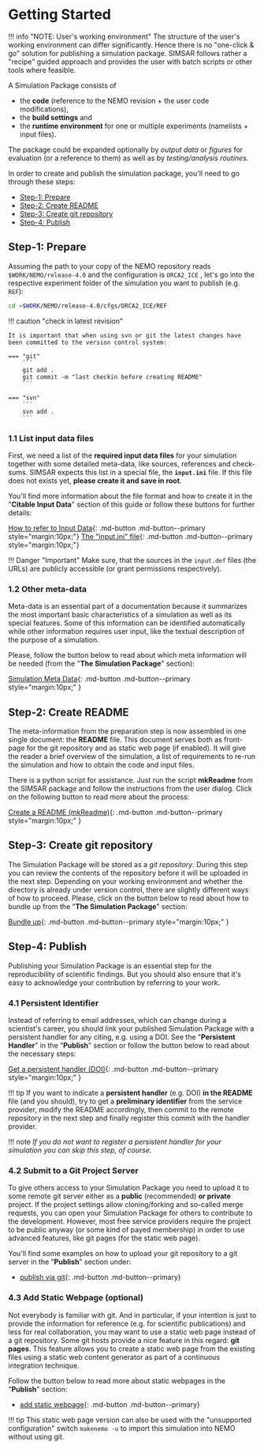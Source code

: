 # Getting Started

!!! info "NOTE: User's working environment"
    The structure of the user's working environment can differ significantly. Hence there is no "one-click & go" solution for publishing a simulation package. SIMSAR follows rather a "recipe" guided approach and provides the user with batch scripts or other tools where feasible.



A Simulation Package consists of 

* the **code** (reference to the NEMO revision + the user code modifications), 
* the **build settings** and 
* the **runtime environment** for one or multiple experiments (namelists + input files). 

The package could be expanded optionally by *output data* or *figures* for evaluation (or a reference to them) as well as by *testing/analysis routines*.

<!--//<img src="img/simsar_SimulationPackage.png" alt="simsar_SimulationPackage" style="zoom:67%;" />//-->

In order to create and publish the simulation package, you'll need to go through these steps:

* [Step-1:  Prepare](#step-1-prepare) 
* [Step-2: Create README](#create-readme)
* [Step-3: Create git repository](#create-git-repository)
* [Step-4: Publish](#publish) 



## Step-1: Prepare

Assuming the path to your copy of the NEMO repository reads `$WORK/NEMO/release-4.0` and the configuration is `ORCA2_ICE` , let's go into the respective experiment folder of the simulation you want to publish (e.g. `REF`):

```bash
cd ~$WORK/NEMO/release-4.0/cfgs/ORCA2_ICE/REF
```

!!! caution "check in latest revision"

    It is important that when using svn or git the latest changes have been committed to the version control system:
    
    === "git"
        ```
        git add .
        git commit -m "last checkin before creating README"
        ```
        
    === "svn"
        ```
        svn add .
        ```



### 1.1 List input data files

First, we need a list of the **required input data files** for your simulation together with some detailed meta-data, like sources, references and check-sums. SIMSAR expects this list in a special file, the **`input.ini`** file. If this file does not exists yet, **please create it and save in root**. 

You'll find more information about the file format and how to create it in the "**Citable Input Data**" section of this guide or follow these buttons for further details:

[How to refer to Input Data](inputdata.md){: .md-button  .md-button--primary style="margin:10px;"} [The "input.ini" file](input_ini.md){: .md-button  .md-button--primary style="margin:10px;"}

!!! Danger "Important"
	Make sure, that the sources in the `input.def` files (the URLs) are publicly accessible (or grant permissions respectively).



### 1.2 Other meta-data

Meta-data is an essential part of a documentation because it summarizes the most important basic characteristics of a simulation as well as its special features. Some of this information can be identified automatically while other information requires user input, like the textual description of the purpose of a simulation. 

Please, follow the button below to read about which meta information will be needed (from the "**The Simulation Package**" section):

[Simulation Meta Data](simulation-meta.md){: .md-button  .md-button--primary style="margin:10px;" }  


## Step-2: Create README

The meta-information from the preparation step is now assembled in one single document: the **README** file. This document serves both as front-page for the git repository and as static web page (if enabled). It will give the reader a brief overview of the simulation, a list of requirements to re-run the simulation and how to obtain the code and input files.

There is a python script for assistance. Just run the script **mkReadme** from the SIMSAR package and follow the instructions from the user dialog. Click on the following button to read more about the process:

[Create a README (mkReadme)](mkReadme.md){: .md-button  .md-button--primary style="margin:10px;" }  





## Step-3: Create git repository

The Simulation Package will be stored as a *git repository*. During this step you can review the contents of the repository before it will be uploaded in the next step. Depending on your working environment and whether the directory is already under version control, there are slightly different ways of how to proceed. Please, click on the button below to read about how to bundle up from the "**The Simulation Package**" section:

[Bundle up](bundleup.md){: .md-button  .md-button--primary style="margin:10px;" }



## Step-4: Publish

Publishing your Simulation Package is an essential step for the reproducibility of scientific findings. But you should also ensure that it's easy to acknowledge your contribution by referring to your work.  

### 4.1 Persistent Identifier

Instead of referring to email addresses, which can change during a scientist's career, you should link your published Simulation Package with a persistent handler for any citing, e.g. using a DOI. See the "**Persistent Handler**"  in the "**Publish**" section or follow the button below to read about the necessary steps:

[Get a persistent handler (DOI)](publish_pid.html){: .md-button  .md-button--primary style="margin:10px;" }

!!! tip
    If you want to indicate a **persistent handler** (e.g. DOI) **in the README** file (and you should), try to get a **preliminary identifier** from the service provider, modify the README accordingly, then commit to the remote repository in the next step and finally register this commit with the handler provider.

!!! note
    *If you do not want to register a persistent handler for your simulation you can skip this step, of course.*



### 4.2 Submit to a Git Project Server

To give others access to your Simulation Package you need to upload it to some remote git server either as a **public** (recommended) **or private** project. If the project settings allow cloning/forking and so-called merge requests, you can open your Simulation Package for others to contribute to the development. However, most free service providers require the project to be public anyway (or some kind of payed membership) in order to use advanced features, like git pages (for the static web page). 

You'll find some examples on how to upload your git repository to a git server in the "**Publish**" section under:

- [publish via git](publish_git.md){: .md-button  .md-button--primary}



### 4.3 Add Static Webpage (optional)

Not everybody is familiar with git. And in particular, if your intention is just to provide the information for reference (e.g. for scientific publications) and less for real collaboration, you may want to use a static web page instead of a git repository. Some git hosts provide a nice feature in this regard: **git pages**. This feature  allows you to create a static web page from the existing files using a static web content generator as part of a continuous integration technique.

Follow the button below to read more about static webpages in the "**Publish**" section:

* [add static webpage](){: .md-button .md-button--primary}

!!! tip
    This static web page version can also be used with the "unsupported configuration" switch `makenemo -u` to import this simulation into NEMO without using git.



